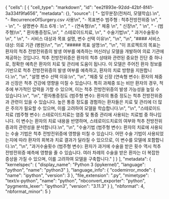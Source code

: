 {
 "cells": [
  {
   "cell_type": "markdown",
   "id": "ee2f893e-92dd-42bf-8f41-3a334f9fa656",
   "metadata": {},
   "source": [
    "- 업무분장(전처리, 모델학습).\n",
    "- RecurrenceOfSurgery.csv 사용\n",
    "- 목표변수 범주형 : 척추전방전위증 \n",
    "   - \n",
    "- 설명변수 최소 6개 : \n",
    "  - (연속형)\n",
    "    체중 \n",
    "    신장\n",
    "        \n",
    "  - (범주형)\n",
    "    환자통증정도,\n",
    "    스테로이드치료, \n",
    "    수술기법\n",
    "    과거수술횟수\n",
    "  \n",
    "- 서비스 대상과 목표 설명, 변수 선택 이유\n",
    "\n",
    "\n",
    "#### 서비스 대상: 의료 기관 (병원)\n",
    "\n",
    "##### 목표 설명:\n",
    "\n",
    "이 프로젝트의 목표는 환자의 척추 전방전위증의 발생 여부를 예측하는 머신러닝 모델을 개발하여 의료 기관에 제공하는 것입니다. 척추 전방전위증은 환자의 척추 상태와 관련된 중요한 진단 중 하나로, 정확한 예측은 환자의 치료 및 관리에 도움이 됩니다. 이 모델은 주어진 환자 정보를 기반으로 척추 전방전위증의 발생 여부를 예측하고, 환자의 치료 방향을 지원합니다.\n",
    "\n",
    "설명 변수 선택 이유:\n",
    "\n",
    "체중 및 신장 (연속형 변수): 환자의 체중과 신장은 척추 건강에 영향을 미칠 수 있습니다. 특히 과체중 또는 비만 환자의 경우, 척추에 부가적인 압력을 가할 수 있으며, 이는 척추 전방전위증의 발생 가능성을 높일 수 있습니다.\n",
    "\n",
    "환자통증정도 (범주형 변수): 환자의 통증 정도는 척추 전방전위증과 관련이 있을 수 있습니다. 높은 통증 정도를 경험하는 환자들은 치료 및 관리에 더 많은 주의가 필요할 수 있으며, 이를 고려하여 모델을 학습합니다.\n",
    "\n",
    "스테로이드치료 (범주형 변수): 스테로이드치료는 염증 및 통증 관리에 사용되는 치료법 중 하나입니다. 이 변수는 환자의 치료 내용을 반영하며, 스테로이드치료의 여부와 척추 전방전위증과의 관련성을 분석합니다.\n",
    "\n",
    "수술기법 (범주형 변수): 환자의 치료에 사용되는 수술 기법은 척추 전방전위증에 영향을 미칠 수 있습니다. 어떤 수술 기법이 사용되었는지에 따라 환자의 회복과 치료 결과가 달라질 수 있으므로, 이 변수를 모델에 포함합니다.\n",
    "\n",
    "과거수술횟수 (범주형 변수): 환자가 과거에 수술을 받은 횟수 역시 척추 전방전위증 예측에 영향을 줄 수 있습니다. 여러 차례의 수술을 받은 환자는 더 복잡한 증상을 가질 수 있으며, 이를 고려하여 모델을 구축합니다."
   ]
  }
 ],
 "metadata": {
  "kernelspec": {
   "display_name": "Python 3 (ipykernel)",
   "language": "python",
   "name": "python3"
  },
  "language_info": {
   "codemirror_mode": {
    "name": "ipython",
    "version": 3
   },
   "file_extension": ".py",
   "mimetype": "text/x-python",
   "name": "python",
   "nbconvert_exporter": "python",
   "pygments_lexer": "ipython3",
   "version": "3.11.3"
  }
 },
 "nbformat": 4,
 "nbformat_minor": 5
}
